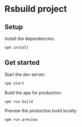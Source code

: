 # Rsbuild project

## Setup

Install the dependencies:

```bash
npm install
```

## Get started

Start the dev server:

```bash
npm start
```

Build the app for production:

```bash
npm run build
```

Preview the production build locally:

```bash
npm run preview
```
